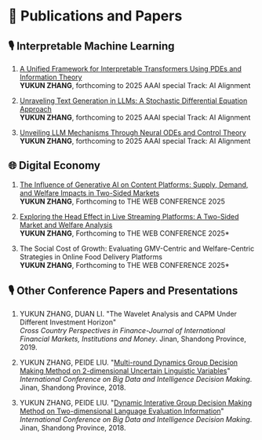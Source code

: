 
# 📝 Publications and Papers 


## 🎙 Interpretable Machine Learning

1. [A Unified Framework for Interpretable Transformers Using PDEs and Information Theory](https://arxiv.org/pdf/2408.09523)  
   **YUKUN ZHANG**, forthcoming to 2025 AAAI special Track: AI Alignment

2. [Unraveling Text Generation in LLMs: A Stochastic Differential Equation Approach](https://arxiv.org/pdf/2408.11863)  
   **YUKUN ZHANG**, forthcoming to 2025 AAAI special Track: AI Alignment

3. [Unveiling LLM Mechanisms Through Neural ODEs and Control Theory](https://arxiv.org/pdf/2406.16985)  
   **YUKUN ZHANG**, forthcoming to 2025 AAAI special Track: AI Alignment

## 🌐 Digital Economy

1. [The Influence of Generative AI on Content Platforms: Supply, Demand, and Welfare Impacts in Two-Sided Markets](https://arxiv.org/abs/2410.13101)  
   **YUKUN ZHANG**, Forthcoming to THE WEB CONFERENCE 2025

2. [Exploring the Head Effect in Live Streaming Platforms: A Two-Sided Market and Welfare Analysis](https://arxiv.org/abs/2410.13090)  
   **YUKUN ZHANG**, Forthcoming to THE WEB CONFERENCE 2025*

3. The Social Cost of Growth: Evaluating GMV-Centric and Welfare-Centric Strategies in Online Food Delivery Platforms  
   **YUKUN ZHANG**, Forthcoming to THE WEB CONFERENCE 2025*



## 🎙 Other Conference Papers and Presentations

1. YUKUN ZHANG, DUAN LI. "The Wavelet Analysis and CAPM Under Different Investment Horizon"  
   *Cross Country Perspectives in Finance-Journal of International Financial Markets, Institutions and Money*. Jinan, Shandong Province, 2019.

2. YUKUN ZHANG, PEIDE LIU. "[Multi-round Dynamics Group Decision Making Method on 2-dimensional Uncertain Linguistic Variables](https://arxiv.org/abs/2311.18116)"  
   *International Conference on Big Data and Intelligence Decision Making*. Jinan, Shandong Province, 2018.

3. YUKUN ZHANG, PEIDE LIU. "[Dynamic Interative Group Decision Making Method on Two-dimensional Language Evaluation Information](https://arxiv.org/abs/2312.03744)"  
   *International Conference on Big Data and Intelligence Decision Making*. Jinan, Shandong Province, 2018.


